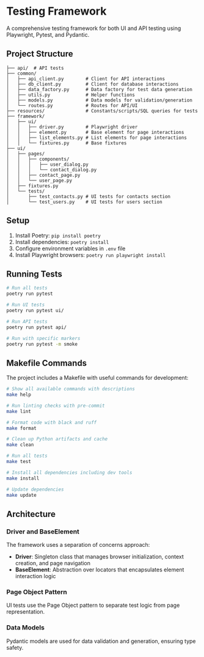 # Testing Framework

A comprehensive testing framework for both UI and API testing using Playwright, Pytest, and Pydantic.

## Project Structure

```
├── api/  # API tests
├── common/
│   ├── api_client.py        # Client for API interactions
│   ├── db_client.py         # Client for database interactions
│   ├── data_factory.py      # Data factory for test data generation
│   ├── utils.py             # Helper functions
│   ├── models.py            # Data models for validation/generation
│   └── routes.py            # Routes for API/UI
├── resources/               # Constants/scripts/SQL queries for tests
├── framework/
│   ├── ui/
│   │   ├── driver.py        # Playwright driver
│   │   ├── element.py       # Base element for page interactions
│   │   ├── list_elements.py # List elements for page interactions
│   │   └── fixtures.py      # Base fixtures
├── ui/
│   ├── pages/
│   │   ├── components/
│   │   │   ├── user_dialog.py
│   │   │   └── contact_dialog.py
│   │   ├── contact_page.py
│   │   └── user_page.py
│   ├── fixtures.py
│   └── tests/
│       ├── test_contacts.py # UI tests for contacts section
│       └── test_users.py    # UI tests for users section
```

## Setup

1. Install Poetry: `pip install poetry`
2. Install dependencies: `poetry install`
3. Configure environment variables in `.env` file
4. Install Playwright browsers: `poetry run playwright install`

## Running Tests

```bash
# Run all tests
poetry run pytest

# Run UI tests
poetry run pytest ui/

# Run API tests
poetry run pytest api/

# Run with specific markers
poetry run pytest -m smoke
```

## Makefile Commands

The project includes a Makefile with useful commands for development:

```bash
# Show all available commands with descriptions
make help

# Run linting checks with pre-commit
make lint

# Format code with black and ruff
make format

# Clean up Python artifacts and cache
make clean

# Run all tests
make test

# Install all dependencies including dev tools
make install

# Update dependencies
make update
```

## Architecture

### Driver and BaseElement

The framework uses a separation of concerns approach:

- **Driver**: Singleton class that manages browser initialization, context creation, and page navigation
- **BaseElement**: Abstraction over locators that encapsulates element interaction logic

### Page Object Pattern

UI tests use the Page Object pattern to separate test logic from page representation.

### Data Models

Pydantic models are used for data validation and generation, ensuring type safety.
